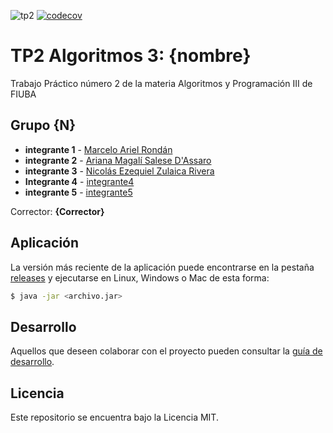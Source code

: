 ![tp2](https://github.com/grupoAlgo3/algo3_tp2/actions/workflows/build.yml/badge.svg) [![codecov](https://codecov.io/gh/grupoAlgo3/algo3_tp2/branch/master/graph/badge.svg)](https://codecov.io/gh/grupoAlgo3/algo3_tp2)

# TP2 Algoritmos 3: {nombre} 

Trabajo Práctico número 2 de la materia Algoritmos y Programación III de FIUBA

## Grupo {N}

* **integrante 1** - [Marcelo Ariel Rondán](https://github.com/MarceAriel99)
* **integrante 2** - [Ariana Magalí Salese D'Assaro](https://github.com/ariana-salese)
* **integrante 3** - [Nicolás Ezequiel Zulaica Rivera](https://github.com/NicolasEzequielZulaicaRivera)
* **Integrante 4** - [integrante4](https://github.com/Gabrielsem)
* **integrante 5** - [integrante5](https://github.com/fdelu)

Corrector: **{Corrector}**

## Aplicación

La versión más reciente de la aplicación puede encontrarse en la pestaña [releases](https://github.com/grupoAlgo3/algo3_tp2/releases/latest) y ejecutarse en Linux, Windows o Mac de esta forma:

```bash
$ java -jar <archivo.jar>
```

## Desarrollo

Aquellos que deseen colaborar con el proyecto pueden consultar la [guía de desarrollo](./docs/Desarrollo.md).

## Licencia

Este repositorio se encuentra bajo la Licencia MIT.



